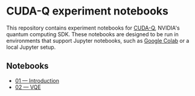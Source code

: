 # CUDA-Q experiment notebooks

This repository contains experiment notebooks for [CUDA-Q](https://developer.nvidia.com/cuda-quantum-sdk), NVIDIA's quantum computing SDK. These notebooks are designed to be run in environments that support Jupyter notebooks, such as [Google Colab](https://colab.research.google.com/) or a local Jupyter setup.

## Notebooks

* [01 — Introduction](notebooks/01_cuda-q_intro.ipynb)
* [02 — VQE](notebooks/02_vqe.ipynb)
